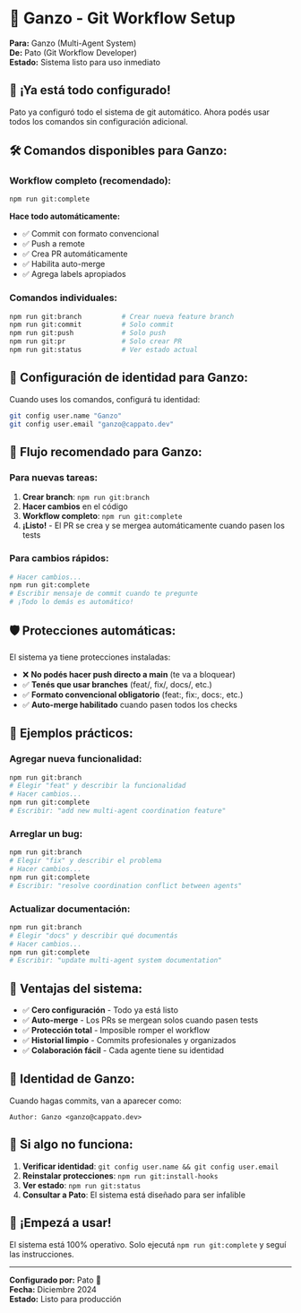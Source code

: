 # 🦢 Ganzo - Git Workflow Setup

**Para:** Ganzo (Multi-Agent System)  
**De:** Pato (Git Workflow Developer)  
**Estado:** Sistema listo para uso inmediato

## 🎯 **¡Ya está todo configurado!**

Pato ya configuró todo el sistema de git automático. Ahora podés usar todos los comandos sin configuración adicional.

## 🛠️ **Comandos disponibles para Ganzo:**

### **Workflow completo (recomendado):**
```bash
npm run git:complete
```
**Hace todo automáticamente:**
- ✅ Commit con formato convencional
- ✅ Push a remote
- ✅ Crea PR automáticamente
- ✅ Habilita auto-merge
- ✅ Agrega labels apropiados

### **Comandos individuales:**
```bash
npm run git:branch          # Crear nueva feature branch
npm run git:commit          # Solo commit
npm run git:push            # Solo push
npm run git:pr              # Solo crear PR
npm run git:status          # Ver estado actual
```

## 🦢 **Configuración de identidad para Ganzo:**

Cuando uses los comandos, configurá tu identidad:
```bash
git config user.name "Ganzo"
git config user.email "ganzo@cappato.dev"
```

## 🔄 **Flujo recomendado para Ganzo:**

### **Para nuevas tareas:**
1. **Crear branch**: `npm run git:branch`
2. **Hacer cambios** en el código
3. **Workflow completo**: `npm run git:complete`
4. **¡Listo!** - El PR se crea y se mergea automáticamente cuando pasen los tests

### **Para cambios rápidos:**
```bash
# Hacer cambios...
npm run git:complete
# Escribir mensaje de commit cuando te pregunte
# ¡Todo lo demás es automático!
```

## 🛡️ **Protecciones automáticas:**

El sistema ya tiene protecciones instaladas:
- ❌ **No podés hacer push directo a main** (te va a bloquear)
- ✅ **Tenés que usar branches** (feat/, fix/, docs/, etc.)
- ✅ **Formato convencional obligatorio** (feat:, fix:, docs:, etc.)
- ✅ **Auto-merge habilitado** cuando pasen todos los checks

## 🎯 **Ejemplos prácticos:**

### **Agregar nueva funcionalidad:**
```bash
npm run git:branch
# Elegir "feat" y describir la funcionalidad
# Hacer cambios...
npm run git:complete
# Escribir: "add new multi-agent coordination feature"
```

### **Arreglar un bug:**
```bash
npm run git:branch  
# Elegir "fix" y describir el problema
# Hacer cambios...
npm run git:complete
# Escribir: "resolve coordination conflict between agents"
```

### **Actualizar documentación:**
```bash
npm run git:branch
# Elegir "docs" y describir qué documentás
# Hacer cambios...
npm run git:complete
# Escribir: "update multi-agent system documentation"
```

## 🚀 **Ventajas del sistema:**

- ✅ **Cero configuración** - Todo ya está listo
- ✅ **Auto-merge** - Los PRs se mergean solos cuando pasen tests
- ✅ **Protección total** - Imposible romper el workflow
- ✅ **Historial limpio** - Commits profesionales y organizados
- ✅ **Colaboración fácil** - Cada agente tiene su identidad

## 🦢 **Identidad de Ganzo:**

Cuando hagas commits, van a aparecer como:
```
Author: Ganzo <ganzo@cappato.dev>
```

## 🔧 **Si algo no funciona:**

1. **Verificar identidad**: `git config user.name && git config user.email`
2. **Reinstalar protecciones**: `npm run git:install-hooks`
3. **Ver estado**: `npm run git:status`
4. **Consultar a Pato**: El sistema está diseñado para ser infalible

## 🎉 **¡Empezá a usar!**

El sistema está 100% operativo. Solo ejecutá `npm run git:complete` y seguí las instrucciones.

---

**Configurado por:** Pato 🦆  
**Fecha:** Diciembre 2024  
**Estado:** Listo para producción
